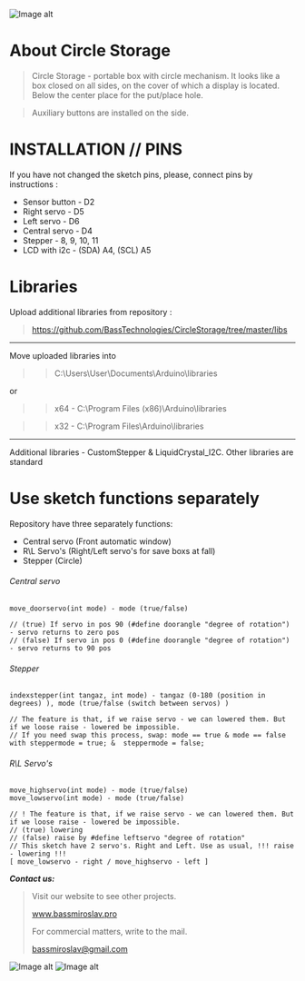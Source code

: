 ![Image alt](https://github.com/BassTechnologies/CircleStorage/raw/master/img/Circle_Storage.png)
# About Circle Storage

>Circle Storage - portable box with circle mechanism.
It looks like a box closed on all sides, on the cover of which a display is located. Below the center place for the put/place hole.

>Auxiliary buttons are installed on the side.

# INSTALLATION // PINS #

If you have not changed the sketch pins, please, connect pins by instructions :

+ Sensor button - D2
+ Right servo - D5
+ Left servo - D6
+ Central servo - D4
+ Stepper - 8, 9, 10, 11
+ LCD with i2c - (SDA)	A4, (SCL)	A5

# Libraries #

Upload additional libraries from repository :
> https://github.com/BassTechnologies/CircleStorage/tree/master/libs

<hr>

Move uploaded libraries into
>> C:\Users\User\Documents\Arduino\libraries

or

>> x64 - C:\Program Files (x86)\Arduino\libraries

>> x32 - C:\Program Files\Arduino\libraries

<hr>

Additional libraries - CustomStepper & LiquidCrystal_I2C. Other libraries are standard

# Use sketch functions separately #

Repository have three separately functions:
* Central servo (Front automatic window)
* R\L Servo's (Right/Left servo's for save boxs at fall)
* Stepper (Circle)

###### Central servo ######
    move_doorservo(int mode) - mode (true/false)
    
    // (true) If servo in pos 90 (#define doorangle "degree of rotation") - servo returns to zero pos
    // (false) If servo in pos 0 (#define doorangle "degree of rotation") - servo returns to 90 pos
###### Stepper ######
    indexstepper(int tangaz, int mode) - tangaz (0-180 (position in degrees) ), mode (true/false (switch between servos) )
    
    // The feature is that, if we raise servo - we can lowered them. But if we loose raise - lowered be impossible.
    // If you need swap this process, swap: mode == true & mode == false with steppermode = true; &  steppermode = false;
###### R\L Servo's ######
    move_highservo(int mode) - mode (true/false)
    move_lowservo(int mode) - mode (true/false)
    
    // ! The feature is that, if we raise servo - we can lowered them. But if we loose raise - lowered be impossible.
    // (true) lowering
    // (false) raise by #define leftservo "degree of rotation"
    // This sketch have 2 servo's. Right and Left. Use as usual, !!! raise - lowering !!!
    [ move_lowservo - right / move_highservo - left ]
    
    
***Contact us:***

>Visit our website to see other projects.
>
>www.bassmiroslav.pro
>
>For commercial matters, write to the mail.
>
><bassmiroslav@gmail.com>

![Image alt](https://github.com/BassTechnologies/CircleStorage/raw/master/img/photo_2020-02-29_12-24-23.jpg)
![Image alt](https://github.com/BassTechnologies/CircleStorage/raw/master/img/photo_2020-02-29_12-30-04.jpg)
